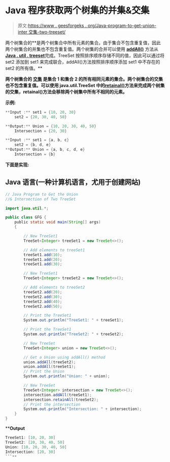 # Java 程序获取两个树集的并集&交集

> 原文:[https://www . geesforgeks . org/Java-program-to-get-union-inter 交集-two-treeset/](https://www.geeksforgeeks.org/java-program-to-get-the-union-intersection-of-two-treeset/)

两个树集合的[](https://en.wikipedia.org/wiki/Union_(set_theory))**是两个树集合中所有元素的集合。由于集合不包含重复值，因此两个树集合的并集也不包含重复值。两个树集的合并可以使用 [**addAll()**](https://www.geeksforgeeks.org/treeset-addall-method-in-java/) 方法从[**Java . util . treeset**](https://docs.oracle.com/javase/7/docs/api/java/util/TreeSet.html)完成。TreeSet 按照排序顺序存储不同的值，因此可以通过将 set2 添加到 set1 来完成联合，addAll()方法按照排序顺序添加 set1 中不存在的 set2 的所有值。**

**两个树集合的 [**交集**](https://en.wikipedia.org/wiki/Intersection_(set_theory)) 是集合 1 和集合 2 的所有相同元素的集合。两个树集合的交集也不包含重复值。可以使用 java.util.TreeSet 中的[**retainal()**](https://www.geeksforgeeks.org/treeset-retainall-method-in-java-with-example/)方法来完成两个树集的交集，retainal()方法会移除两个树集中所有不相同的元素。**

****示例:****

```java
**Input :** set1 = {10, 20, 30}
    set2 = {20, 30, 40, 50}

**Output:** Union = {10, 20, 30, 40, 50}
    Intersection = {20, 30}

**Input :** set1 = {a, b, c}
    set2 = {b, d, e}
**Output:** Union = {a, b, c, d, e}
    Intersection = {b}
```

**下面是实现:**

## **Java 语言(一种计算机语言，尤用于创建网站)**

```java
// Java Program to Get the Union
//& Intersection of Two TreeSet

import java.util.*;

public class GFG {
    public static void main(String[] args)
    {

        // New TreeSet1
        TreeSet<Integer> treeSet1 = new TreeSet<>();

        // Add elements to treeSet1
        treeSet1.add(10);
        treeSet1.add(20);
        treeSet1.add(30);

        // New TreeSet1
        TreeSet<Integer> treeSet2 = new TreeSet<>();

        // Add elements to treeSet2
        treeSet2.add(20);
        treeSet2.add(30);
        treeSet2.add(40);
        treeSet2.add(50);

        // Print the TreeSet1
        System.out.println("TreeSet1: " + treeSet1);

        // Print the TreeSet1
        System.out.println("TreeSet2: " + treeSet2);

        // New TreeSet
        TreeSet<Integer> union = new TreeSet<>();

        // Get a Union using addAll() method
        union.addAll(treeSet2);
        union.addAll(treeSet1);
        // Print the Union
        System.out.println("Union: " + union);

        // New TreeSet
        TreeSet<Integer> intersection = new TreeSet<>();
        intersection.addAll(treeSet1);
        intersection.retainAll(treeSet2);
        // Print the intersection
        System.out.println("Intersection: " + intersection);
    }
}
```

****Output**

```java
TreeSet1: [10, 20, 30]
TreeSet2: [20, 30, 40, 50]
Union: [10, 20, 30, 40, 50]
Intersection: [20, 30]
```**